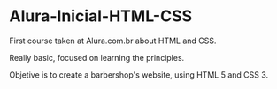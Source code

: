 # Alura-Inicial-HTML-CSS

First course taken at Alura.com.br about HTML and CSS.

Really basic, focused on learning the principles.

Objetive is to create a barbershop's website, using HTML 5 and CSS 3.
